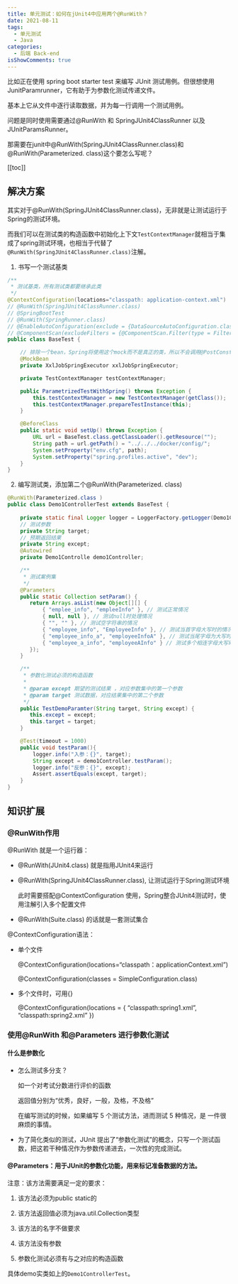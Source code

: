 ```yaml
---
title: 单元测试：如何在jUnit4中应用两个@RunWith？
date: 2021-08-11
tags:
  - 单元测试
  - Java
categories:
  - 后端 Back-end
isShowComments: true
---
```


<Boxx/>

比如正在使用 spring boot starter test 来编写 JUnit 测试用例。但很想使用 JunitParamrunner，它有助于为参数化测试传递文件。

基本上它从文件中逐行读取数据，并为每一行调用一个测试用例。

问题是同时使用需要通过@RunWith 和 SpringJUnit4ClassRunner 以及 JUnitParamsRunner。

那需要在junit中@RunWith(SpringJUnit4ClassRunner.class)和@RunWith(Parameterized. class)这个要怎么写呢？

<!-- more -->

[[toc]]

## 解决方案

其实对于@RunWith(SpringJUnit4ClassRunner.class)，无非就是让测试运行于Spring的测试环境。

而我们可以在测试类的构造函数中初始化上下文`TestContextManager`就相当于集成了spring测试环境，也相当于代替了`@RunWith(SpringJUnit4ClassRunner.class)`注解。

1. 书写一个测试基类

```java
/**
 * 测试基类，所有测试类都要继承此类
 */
@ContextConfiguration(locations="classpath: application-context.xml")
// @RunWith(SpringJUnit4ClassRunner.class)
// @SpringBootTest
// @RunWith(SpringRunner.class)
// @EnableAutoConfiguration(exclude = {DataSourceAutoConfiguration.class})
// @ComponentScan(excludeFilters = {@ComponentScan.Filter(type = FilterType.ASSIGNABLE_TYPE, classes = {XxlJobConfig.class})})
public class BaseTest {

    // 排除一个bean，Spring将使用这个mock而不是真正的类，所以不会调用@PostConstruct方法去创建
    @MockBean
    private XxlJobSpringExecutor xxlJobSpringExecutor;

    private TestContextManager testContextManager;

    public ParametrizedTestWithSpring() throws Exception {
        this.testContextManager = new TestContextManager(getClass());
        this.testContextManager.prepareTestInstance(this);
    }

    @BeforeClass
    public static void setUp() throws Exception {
        URL url = BaseTest.class.getClassLoader().getResource("");
        String path = url.getPath() = "../../../docker/config/";
        System.setProperty("env.cfg", path);
        System.setProperty("spring.profiles.active", "dev");
    }
}
```

2. 编写测试类，添加第二个@RunWith(Parameterized. class)

```java
@RunWith(Parameterized.class )
public class Demo1ControllerTest extends BaseTest {
    
    private static final Logger logger = LoggerFactory.getLogger(Demo1ControllerTest.class);
    // 测试参数
    private String target;
    // 预期返回结果
    private String except;
    @Autowired
    private Demo1Controlle demo1Controller;

    /**
     * 测试案例集
     */
    @Parameters
    public static Collection setParam() {
       return Arrays.asList(new Object[][] { 
           { "emplee_info", "empleeInfo" }, // 测试正常情况
           { null, null }, // 测试null时处理情况
           { "", "" }, // 测试空字符串的情况
           { "employee_info", "EmployeeInfo" }, // 测试当首字母大写时的情况
           { "employee_info_a", "employeeInfoA" }, // 测试当尾字母为大写时的情况
           { "employee_a_info", "employeeAInfo" } // 测试多个相连字母大写时的情况
       });
    }

    /**
     * 参数化测试必须的构造函数
     *
     * @param except 期望的测试结果 ，对应参数集中的第一个参数
     * @param target 测试数据，对应结果集中的第二个参数
     */
    public TestDemoParamter(String target, String except) {
       this.except = except;
       this.target = target;
    }

    @Test(timeout = 1000)
    public void testParam(){
        logger.info("入参：{}", target);
        String except = demo1Controller.testParam();
        logger.info("反参：{}", except);
        Assert.assertEquals(except, target);
    }
}
```

## 知识扩展

### @RunWith作用

@RunWith 就是一个运行器：

- @RunWith(JUnit4.class) 就是指用JUnit4来运行

- @RunWith(SpringJUnit4ClassRunner.class), 让测试运行于Spring测试环境

  此时需要搭配@ContextConfiguration 使用，Spring整合JUnit4测试时，使用注解引入多个配置文件

- @RunWith(Suite.class) 的话就是一套测试集合

@ContextConfiguration语法：

- 单个文件

  @ContextConfiguration(locations=“classpath：applicationContext.xml”)

  @ContextConfiguration(classes = SimpleConfiguration.class)

- 多个文件时，可用{}
  
  @ContextConfiguration(locations = { “classpath:spring1.xml”, “classpath:spring2.xml” })

### 使用@RunWith 和@Parameters 进行参数化测试

#### 什么是参数化

- 怎么测试多分支？

  如一个对考试分数进行评价的函数

  返回值分别为“优秀，良好，一般，及格，不及格”

  在编写测试的时候，如果编写 5 个测试方法，进而测试 5 种情况，是 一件很麻烦的事情。

- 为了简化类似的测试，JUnit 提出了“参数化测试”的概念，只写一个测试函 数，把这若干种情况作为参数传递进去，一次性的完成测试。

#### @Parameters：用于JUnit的参数化功能，用来标记准备数据的方法。

注意：该方法需要满足一定的要求：

1. 该方法必须为public static的

2. 该方法返回值必须为java.util.Collection类型

3. 该方法的名字不做要求

4. 该方法没有参数

5. 参数化测试必须有与之对应的构造函数

具体demo实类如上的`Demo1ControllerTest`。


